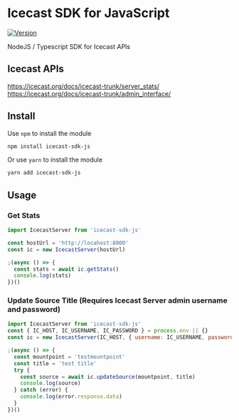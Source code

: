 # Icecast SDK for JavaScript
[![Version](https://img.shields.io/npm/v/icecast-sdk-js.svg)](https://www.npmjs.org/package/icecast-sdk-js)

NodeJS / Typescript SDK for Icecast APIs

## Icecast APIs
https://icecast.org/docs/icecast-trunk/server_stats/ \
https://icecast.org/docs/icecast-trunk/admin_interface/

## Install
Use `npm` to install the module
```bash
npm install icecast-sdk-js
```
Or use `yarn` to install the module
```bash
yarn add icecast-sdk-js
```

## Usage
### Get Stats
```javascript
import IcecastServer from 'icecast-sdk-js'

const hostUrl = 'http://locahost:8000'
const ic = new IcecastServer(hostUrl)

;(async () => {
  const stats = await ic.getStats()
  console.log(stats)
})()
```
  
### Update Source Title (Requires Icecast Server admin username and password)
```javascript
import IcecastServer from 'icecast-sdk-js'
const { IC_HOST, IC_USERNAME, IC_PASSWORD } = process.env || {}
const ic = new IcecastServer(IC_HOST, { username: IC_USERNAME, password: IC_PASSWORD })

;(async () => {
  const mountpoint = 'testmountpoint'
  const title = 'test title'
  try {
    const source = await ic.updateSource(mountpoint, title)
    console.log(source)
  } catch (error) {
    console.log(error.response.data)
  }
})()
```
